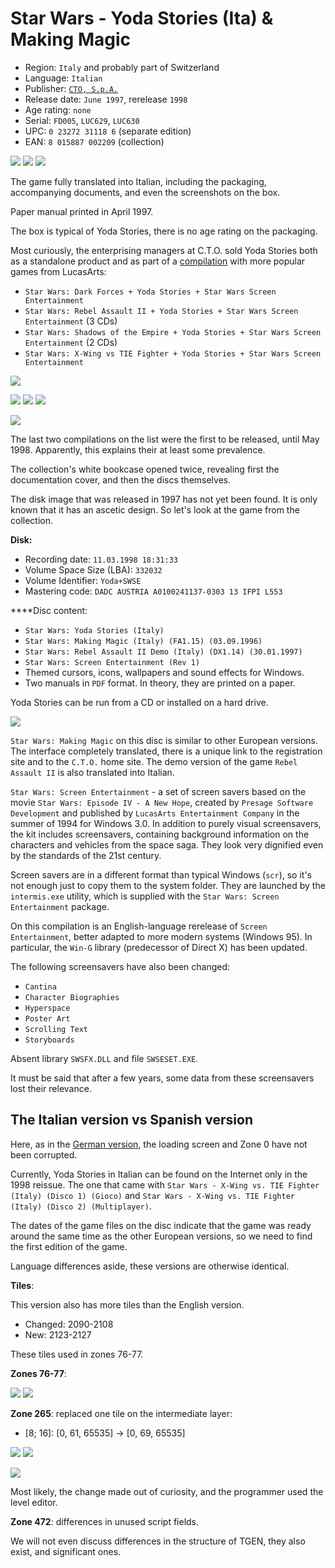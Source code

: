 Star Wars - Yoda Stories (Ita) & Making Magic
=============================================

* Region: `Italy` and probably part of Switzerland
* Language: `Italian`
* Publisher: [`CTO, S.p.A.`](http://web.archive.org/web/19980526073707fw_/http://www.cto.it/Yodastor.html)
* Release date: `June 1997`, rerelease `1998`
* Age rating: `none`
* Serial: `FD005`, `LUC629`, `LUC630`
* UPC: `0 23272 31118 6` (separate edition)
* EAN: `8 015887 002209` (collection)

[![](images/cover/thumb/yoda-stories-italy-box-front.jpg)](images/cover/yoda-stories-italy-box-front.jpg)
[![](images/cover/thumb/yoda-stories-italy-box-back.jpg)](images/cover/yoda-stories-italy-box-back.jpg)
[![](images/cover/thumb/yoda-stories-italy-disk-front.jpg)](images/cover/yoda-stories-italy-disk-front.jpg)

The game fully translated into Italian, including the packaging, accompanying documents, and even the screenshots on the box.

Paper manual printed in April 1997.

The box is typical of Yoda Stories, there is no age rating on the packaging.

Most curiously, the enterprising managers at C.T.O. sold Yoda Stories
both as a standalone product and as part of a [compilation](http://web.archive.org/web/19991007205410fw_/http://www.cto.it/collezione99/main.html)
with more popular games from LucasArts:

* `Star Wars: Dark Forces + Yoda Stories + Star Wars Screen Entertainment`
* `Star Wars: Rebel Assault II + Yoda Stories + Star Wars Screen Entertainment` (3 CDs)
* `Star Wars: Shadows of the Empire + Yoda Stories + Star Wars Screen Entertainment` (2 CDs)
* `Star Wars: X-Wing vs TIE Fighter + Yoda Stories + Star Wars Screen Entertainment`

[![](images/cover/thumb/yoda-stories-ra2-italy-box-front.jpg)](images/cover/yoda-stories-ra2-italy-box-front.jpg)

[![](images/cover/thumb/yoda-stories-soe-italy-box-front.jpg)](images/cover/yoda-stories-soe-italy-box-front.jpg)
[![](images/cover/thumb/yoda-stories-soe-italy-box-back.jpg)](images/cover/yoda-stories-soe-italy-box-back.jpg)
[![](images/cover/thumb/yoda-stories-soe-italy-disk-front.jpg)](images/cover/yoda-stories-soe-italy-disk-front.jpg)

[![](images/cover/thumb/yoda-stories-x-wing-italy-box-front.jpg)](images/cover/yoda-stories-x-wing-italy-box-front.jpg)

The last two compilations on the list were the first to be released, until May 1998.
Apparently, this explains their at least some prevalence.

The collection's white bookcase opened twice, revealing first the documentation cover,
and then the discs themselves.

The disk image that was released in 1997 has not yet been found. It is only known that it has an ascetic design.
So let's look at the game from the collection.

**Disk:**

* Recording date: `11.03.1998 18:31:33`
* Volume Space Size (LBA): `332032`
* Volume Identifier: `Yoda+SWSE`
* Mastering code: `DADC AUSTRIA A0100241137-0303 13 IFPI L553`

****Disc content:

* `Star Wars: Yoda Stories (Italy)`
* `Star Wars: Making Magic (Italy) (FA1.15) (03.09.1996)`
* `Star Wars: Rebel Assault II Demo (Italy) (DX1.14) (30.01.1997)`
* `Star Wars: Screen Entertainment (Rev 1)`
* Themed cursors, icons, wallpapers and sound effects for Windows.
* Two manuals in `PDF` format. In theory, they are printed on a paper.

Yoda Stories can be run from a CD or installed on a hard drive.

![](images/setup/italy.png)

`Star Wars: Making Magic` on this disc is similar to other European versions.
The interface completely translated, there is a unique link to the registration site and to the `C.T.O.` home site.
The demo version of the game `Rebel Assault II` is also translated into Italian.

`Star Wars: Screen Entertainment` - a set of screen savers based on the movie `Star Wars: Episode IV - A New Hope`,
created by `Presage Software Development` and published by `LucasArts Entertainment Company` in the summer of 1994 for Windows 3.0.
In addition to purely visual screensavers, the kit includes screensavers,
containing background information on the characters and vehicles from the space saga.
They look very dignified even by the standards of the 21st century.

Screen savers are in a different format than typical Windows (`scr`), so it's not enough just to copy them to the system folder.
They are launched by the `intermis.exe` utility, which is supplied with the `Star Wars: Screen Entertainment` package.

On this compilation is an English-language rerelease of `Screen Entertainment`, 
better adapted to more modern systems (Windows 95).
In particular, the `Win-G` library (predecessor of Direct X) has been updated.

The following screensavers have also been changed:

* `Cantina`
* `Character Biographies`
* `Hyperspace`
* `Poster Art`
* `Scrolling Text`
* `Storyboards`

Absent library `SWSFX.DLL` and file `SWSESET.EXE`.

It must be said that after a few years, some data from these screensavers lost their relevance.

The Italian version vs Spanish version
--------------------------------------

Here, as in the [German version](germany.md), the loading screen and Zone 0 have not been corrupted.

Currently, Yoda Stories in Italian can be found on the Internet only in the 1998 reissue.
The one that came with `Star Wars - X-Wing vs. TIE Fighter (Italy) (Disco 1) (Gioco)` and `Star Wars - X-Wing vs. TIE Fighter (Italy) (Disco 2) (Multiplayer)`.

The dates of the game files on the disc indicate that the game was ready around the same time
as the other European versions, so we need to find the first edition of the game.

Language differences aside, these versions are otherwise identical.

**Tiles**:

This version also has more tiles than the English version.

* Changed: 2090-2108
* New: 2123-2127

These tiles used in zones 76-77.

**Zones 76-77**:

![](images/zones/076it.png) ![](images/zones/077it.png)

**Zone 265**: replaced one tile on the intermediate layer:

* [8; 16]: [0, 61, 65535] -> [0, 69, 65535]

![](images/tiles/0061.png) ![](images/tiles/0069.png)

![](images/zones/265-diff.png)

Most likely, the change made out of curiosity, and the programmer used the level editor.

**Zone 472**: differences in unused script fields.

We will not even discuss differences in the structure of TGEN, they also exist, and significant ones.
